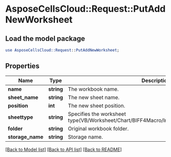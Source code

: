 # AsposeCellsCloud::Request::PutAddNewWorksheet 

## Load the model package
```perl
use AsposeCellsCloud::Request::PutAddNewWorksheet;
```

## Properties
Name | Type | Description | Notes
------------ | ------------- | ------------- | -------------
**name** | **string** | The workbook name. |
**sheet_name** | **string** | The new sheet name. |
**position** | **int** | The new sheet position. |
**sheettype** | **string** | Specifies the worksheet type(VB/Worksheet/Chart/BIFF4Macro/InternationalMacro/Other/Dialog). |
**folder** | **string** | Original workbook folder. |
**storage_name** | **string** | Storage name. |  

[[Back to Model list]](../README.md#documentation-for-requests) [[Back to API list]](../README.md#documentation-for-api-endpoints) [[Back to README]](../README.md)

